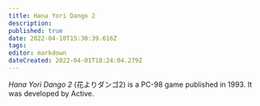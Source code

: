 ```yaml
---
title: Hana Yori Dango 2
description: 
published: true
date: 2022-04-10T15:30:39.616Z
tags: 
editor: markdown
dateCreated: 2022-04-01T18:24:04.279Z
---
```


_Hana Yori Dango 2_ (<span lang='ja'>花よりダンゴ2</span>) is a PC-98 game published in 1993.
It was developed by Active.
